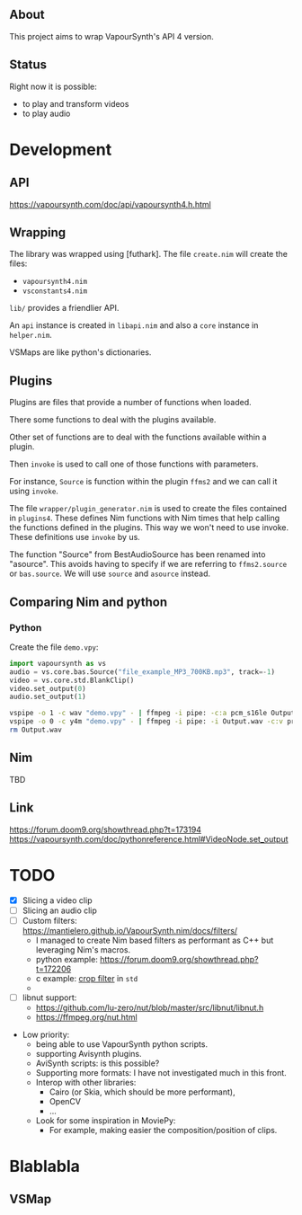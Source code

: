 ## About
This project aims to wrap VapourSynth's API 4 version.

## Status
Right now it is possible:
- to play and transform videos
- to play audio

# Development
## API
https://vapoursynth.com/doc/api/vapoursynth4.h.html

## Wrapping
The library was wrapped using [futhark]. The file `create.nim` will create the files:
- `vapoursynth4.nim`
- `vsconstants4.nim`

`lib/` provides a friendlier API.

An `api` instance is created in `libapi.nim` and also a `core` instance in `helper.nim`.

VSMaps are like python's dictionaries.



## Plugins
Plugins are files that provide a number of functions when loaded.

There some functions to deal with the plugins available. 

Other set of functions are to deal with the functions available within a plugin.

Then `invoke` is used to call one of those functions with parameters.

For instance, `Source` is function within the plugin `ffms2` and we can call it using `invoke`.


The file `wrapper/plugin_generator.nim` is used to create the files contained in `plugins4`. These defines Nim functions with Nim times that help calling the functions defined in the plugins. This way we won't need to use invoke. These definitions use `invoke` by us.

The function "Source" from BestAudioSource has been renamed into "asource". This avoids having to specify if we are referring to `ffms2.source` or `bas.source`. We will use `source` and `asource` instead.


## Comparing Nim and python
### Python
Create the file `demo.vpy`:
```python
import vapoursynth as vs
audio = vs.core.bas.Source("file_example_MP3_700KB.mp3", track=-1)
video = vs.core.std.BlankClip()
video.set_output(0)
audio.set_output(1)
```

```sh
vspipe -o 1 -c wav "demo.vpy" - | ffmpeg -i pipe: -c:a pcm_s16le Output.wav
vspipe -o 0 -c y4m "demo.vpy" - | ffmpeg -i pipe: -i Output.wav -c:v prores -c:a copy "Output.mkv"
rm Output.wav
```

## Nim
TBD

## Link
https://forum.doom9.org/showthread.php?t=173194
https://vapoursynth.com/doc/pythonreference.html#VideoNode.set_output


# TODO
- [X] Slicing a video clip
- [ ] Slicing an audio clip
- [ ] Custom filters: https://mantielero.github.io/VapourSynth.nim/docs/filters/
  - I managed to create Nim based filters as performant as C++ but leveraging Nim's macros.
  - python example: https://forum.doom9.org/showthread.php?t=172206
  - c example: [crop filter](https://github.com/vapoursynth/vapoursynth/blob/master/src/core/simplefilters.c#L136-L296) in `std`
  - 
- [ ] libnut support: 
  - https://github.com/lu-zero/nut/blob/master/src/libnut/libnut.h
  - https://ffmpeg.org/nut.html

- Low priority:
  - being able to use VapourSynth python scripts.
  - supporting Avisynth plugins.
  - AviSynth scripts: is this possible?
  - Supporting more formats: I have not investigated much in this front.
  - Interop with other libraries: 
    - Cairo (or Skia, which should be more performant), 
    - OpenCV
    - ...
  - Look for some inspiration in MoviePy:
    - For example, making easier the composition/position of clips.



# Blablabla
## VSMap
